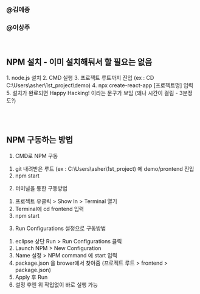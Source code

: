 <h3>@김예중</font></h3>
<h3>@이상주</h3>
<br>

<h2>NPM 설치 - 이미 설치해둬서 할 필요는 없음</h2>
  1. node.js 설치
  2. CMD 실행
  3. 프로젝트 루트까지 진입 (ex : CD C:\Users\asher\1st_project\demo)
  4. npx create-react-app [프로젝트명] 입력
  5. 설치가 완료되면 Happy Hacking! 이라는 문구가 보임 (꽤나 시간이 걸림 - 3분정도?)

<br><br><h2>NPM 구동하는 방법</h2>
1. CMD로 NPM 구동
  1) git 내려받은 루트 (ex : C:\Users\asher\1st_project) 에 demo/prontend 진입
  2) npm start


2. 터미널을 통한 구동방법
  1) 프로젝트 우클릭 > Show In > Terminal 열기
  2) Terminal에 cd frontend 입력
  3) npm start

     
3. Run Configurations 설정으로 구동방법
  1) eclipse 상단 Run > Run Configurations 클릭
  2) Launch NPM > New Configuration
  3) Name 설정 > NPM command 에 start 입력
  4) package.json 을 brower에서 찾아줌 (프로젝트 루트 > frontend > package.json)
  5) Apply 후 Run
  6) 설정 후엔 위 작업없이 바로 실행 가능
